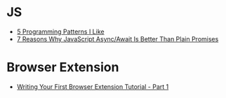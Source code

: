 # JS
- [5 Programming Patterns I Like](https://dev.to/thejohnstew/5-programming-patterns-i-like-53dp)
- [7 Reasons Why JavaScript Async/Await Is Better Than Plain Promises](https://dev.to/gafi/7-reasons-to-always-use-async-await-over-plain-promises-tutorial-4ej9)

# Browser Extension
- [Writing Your First Browser Extension Tutorial - Part 1](https://dev.to/yechielk/writing-your-first-browser-extension-part-1-d5e)
